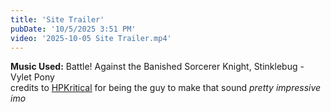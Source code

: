 ```yaml
---
title: 'Site Trailer'
pubDate: '10/5/2025 3:51 PM'
video: '2025-10-05 Site Trailer.mp4'
---
```

**Music Used:** Battle! Against the Banished Sorcerer Knight, Stinklebug - Vylet Pony<br>
credits to [HPKritical](https://www.youtube.com/@HPKritical) for being the guy to make that sound *pretty impressive imo*

